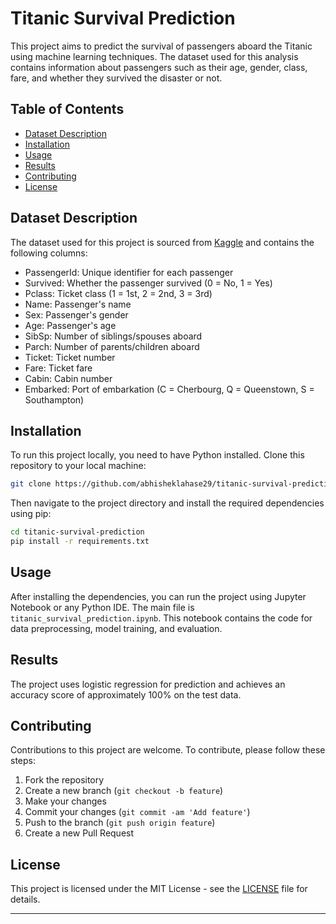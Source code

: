 

# Titanic Survival Prediction

This project aims to predict the survival of passengers aboard the Titanic using machine learning techniques. The dataset used for this analysis contains information about passengers such as their age, gender, class, fare, and whether they survived the disaster or not.

## Table of Contents

- [Dataset Description](#dataset-description)
- [Installation](#installation)
- [Usage](#usage)
- [Results](#results)
- [Contributing](#contributing)
- [License](#license)

## Dataset Description

The dataset used for this project is sourced from [Kaggle](https://www.kaggle.com/c/titanic/data) and contains the following columns:

- PassengerId: Unique identifier for each passenger
- Survived: Whether the passenger survived (0 = No, 1 = Yes)
- Pclass: Ticket class (1 = 1st, 2 = 2nd, 3 = 3rd)
- Name: Passenger's name
- Sex: Passenger's gender
- Age: Passenger's age
- SibSp: Number of siblings/spouses aboard
- Parch: Number of parents/children aboard
- Ticket: Ticket number
- Fare: Ticket fare
- Cabin: Cabin number
- Embarked: Port of embarkation (C = Cherbourg, Q = Queenstown, S = Southampton)

## Installation

To run this project locally, you need to have Python installed. Clone this repository to your local machine:

```bash
git clone https://github.com/abhisheklahase29/titanic-survival-prediction.git
```

Then navigate to the project directory and install the required dependencies using pip:

```bash
cd titanic-survival-prediction
pip install -r requirements.txt
```

## Usage

After installing the dependencies, you can run the project using Jupyter Notebook or any Python IDE. The main file is `titanic_survival_prediction.ipynb`. This notebook contains the code for data preprocessing, model training, and evaluation.

## Results

The project uses logistic regression for prediction and achieves an accuracy score of approximately 100% on the test data.

## Contributing

Contributions to this project are welcome. To contribute, please follow these steps:

1. Fork the repository
2. Create a new branch (`git checkout -b feature`)
3. Make your changes
4. Commit your changes (`git commit -am 'Add feature'`)
5. Push to the branch (`git push origin feature`)
6. Create a new Pull Request

## License

This project is licensed under the MIT License - see the [LICENSE](LICENSE) file for details.

---
